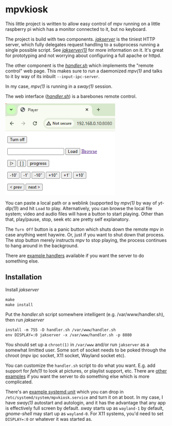 mpvkiosk
========

This little project is written to allow easy control of mpv running on a
little raspberry pi which has a monitor connected to it, but no keyboard.

The project is build with two components. [*jakserver*](./jakserver.c) is the tiniest HTTP
server, which fully delegates request handling to a subprocess running
a single possible script. See [*jakserver(1)*](./jakserver.1) for more
information on it. It's great for prototyping and not worrying about configuring
a full apache or httpd.

The other component is the [*handler.sh*](./handler.sh) which implements the
"remote control" web page. This makes sure to run a daemonized *mpv(1)* and
talks to it by way of its inbuilt `--input-ipc-server`.

In my case, *mpv(1)* is running in a *sway(1)* session.

The web interface ([*handler.sh*](./handler.sh)) is a barebones remote control.

![web player](./screenshot.png)

You can paste a local path or a weblink (supported by *mpv(1)* by way of *yt-dlp(1)*) and hit `Load` to play. Alternatively, you can browse the local file system; video and audio files will have a button to start playing. Other than that, play/pause, stop, seek etc are pretty self explanatory.

The `Turn Off` button is a panic button which shuts down the remote mpv in case anything went haywire. Or, just if you want to shut down that process. The stop button merely instructs mpv to stop playing, the process continues to hang around in the background.

There are [example handlers](./example_handlers/README.md) available if you want
the server to do something else.

Installation
------------

Install *jakserver*

    make
    make install

Put the *handler.sh* script somewhere intelligent (e.g. /var/www/handler.sh),
then run *jakserver*

    install -m 755 -D handler.sh /var/www/handler.sh
    env DISPLAY=:0 jakserver -x /var/www/handler.sh -p 8080

You should set up a `chroot(1)` in `/var/www` and/or run `jakserver` as
a somewhat limitted user. Some sort of socket needs to be poked through the
chroot (mpv ipc socket, X11 socket, Wayland socket etc).

You can customize the `handler.sh` script to do what you want. E.g. add
support for *feh(1)* to look at pictures, or playlist support, etc. There are
[other examples](./example_handlers/README.md) if you want the server to do
something else which is more complicated.

There's an [example systemd unit](./mpvkiosk.service) which you can drop
in `/etc/systemd/system/mpvkiosk.service` and turn it on at boot. In my case,
I have *sway(1)* autostart and autologin, and it has the advantage that any
app is effectively full screen by default. *sway* starts up as `wayland-1` by default, *gnome-shell* may start up as `wayland-0`. For X11 systems, you'd need to set `DISPLAY=:0` or whatever it was started as.
